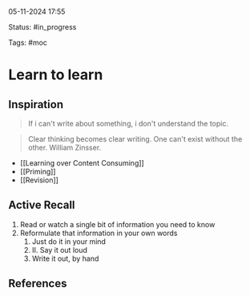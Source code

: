 

05-11-2024 17:55

Status: #in_progress

Tags: #moc

# Learn to learn

## Inspiration

>If i can't write about something, i don't understand the topic.

>Clear thinking becomes clear writing. One can't exist without the other.
>William Zinsser.


- [[Learning over Content Consuming]]
- [[Priming]]
- [[Revision]]

## Active Recall
1. Read or watch a single bit of information you need to know 
2. Reformulate that information in your own words 
	1. Just do it in your mind 
	2. II. Say it out loud 
	3. Write it out, by hand
## References

